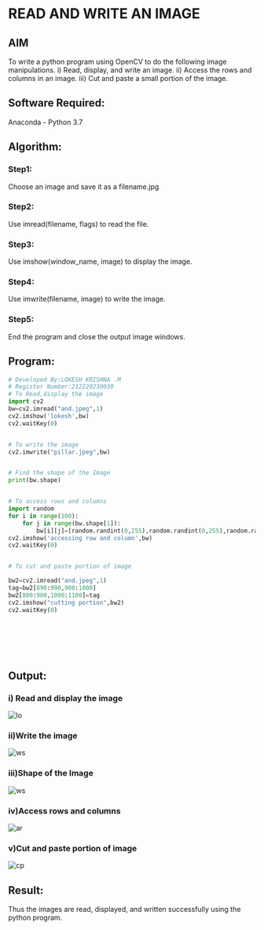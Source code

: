 # READ AND WRITE AN IMAGE
## AIM
To write a python program using OpenCV to do the following image manipulations.
i) Read, display, and write an image.
ii) Access the rows and columns in an image.
iii) Cut and paste a small portion of the image.

## Software Required:
Anaconda - Python 3.7
## Algorithm:
### Step1:
Choose an image and save it as a filename.jpg
### Step2:
Use imread(filename, flags) to read the file.
### Step3:
Use imshow(window_name, image) to display the image.
### Step4:
Use imwrite(filename, image) to write the image.
### Step5:
End the program and close the output image windows.
## Program:
```python
# Developed By:LOKESH KRISHNA .M
# Register Number:212220230030
# To Read,display the image
import cv2
bw=cv2.imread("and.jpeg",1)
cv2.imshow('lokesh',bw)
cv2.waitKey(0)


# To write the image
cv2.imwrite("pillar.jpeg",bw)


# Find the shape of the Image
print(bw.shape)


# To access rows and columns
import random
for i in range(100):
    for j in range(bw.shape[1]):
        bw[i][j]=[random.randint(0,255),random.randint(0,255),random.randint(0,255)]
cv2.imshow('accessing row and column',bw)
cv2.waitKey(0)


# To cut and paste portion of image

bw2=cv2.imread("and.jpeg",1)
tag=bw2[890:990,900:1000]
bw2[800:900,1000:1100]=tag
cv2.imshow("cutting portion",bw2)
cv2.waitKey(0)








```
## Output:

### i) Read and display the image
![lo](https://user-images.githubusercontent.com/75234646/160963899-b018b18c-a703-45df-8c54-54c5d92b5603.png)

### ii)Write the image

![ws](https://user-images.githubusercontent.com/75234646/160963802-823ae2db-c72a-4ee3-9c39-a3bba4185f0b.png)

### iii)Shape of the Image

![ws](https://user-images.githubusercontent.com/75234646/160963825-3b3b1954-8992-43d1-93b1-5098efc24282.png)

### iv)Access rows and columns



![ar](https://user-images.githubusercontent.com/75234646/160964015-4bb95a46-656a-4095-b3fa-54429582d673.png)

### v)Cut and paste portion of image



![cp](https://user-images.githubusercontent.com/75234646/160964055-55ce357a-5c93-4e48-bd18-aea11ec0b87a.png)

## Result:
Thus the images are read, displayed, and written successfully using the python program.


